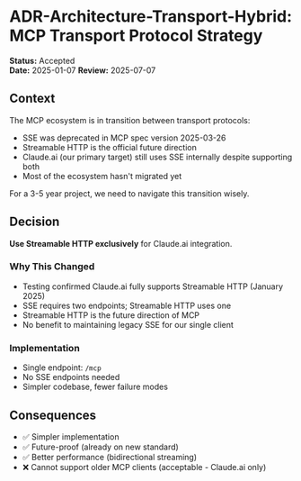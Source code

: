 # ADR-Architecture-Transport-Hybrid: MCP Transport Protocol Strategy

**Status:** Accepted  
**Date:** 2025-01-07
**Review:** 2025-07-07

## Context

The MCP ecosystem is in transition between transport protocols:
- SSE was deprecated in MCP spec version 2025-03-26
- Streamable HTTP is the official future direction
- Claude.ai (our primary target) still uses SSE internally despite supporting both
- Most of the ecosystem hasn't migrated yet

For a 3-5 year project, we need to navigate this transition wisely.

## Decision

**Use Streamable HTTP exclusively** for Claude.ai integration.

### Why This Changed
- Testing confirmed Claude.ai fully supports Streamable HTTP (January 2025)
- SSE requires two endpoints; Streamable HTTP uses one
- Streamable HTTP is the future direction of MCP
- No benefit to maintaining legacy SSE for our single client

### Implementation
- Single endpoint: `/mcp`
- No SSE endpoints needed
- Simpler codebase, fewer failure modes

## Consequences
- ✅ Simpler implementation
- ✅ Future-proof (already on new standard)
- ✅ Better performance (bidirectional streaming)
- ❌ Cannot support older MCP clients (acceptable - Claude.ai only)